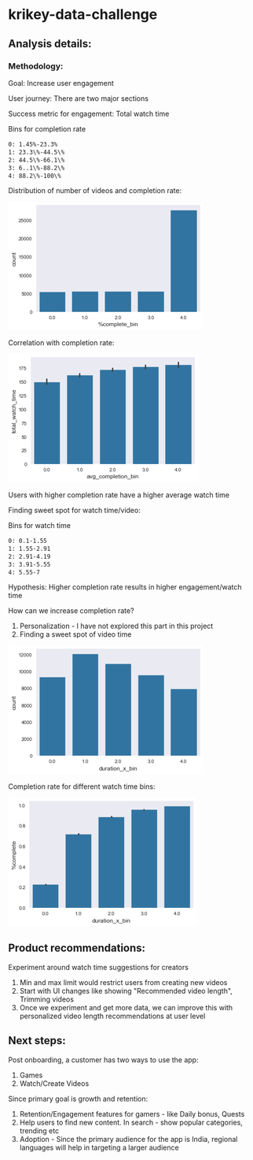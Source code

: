 # krikey-data-challenge


## Analysis details:

### Methodology:

Goal: Increase user engagement

User journey: There are two major sections

Success metric for engagement: Total watch time

Bins for completion rate
```
0: 1.45%-23.3%
1: 23.3\%-44.5\%
2: 44.5\%-66.1\%
3: 6..1\%-88.2\%
4: 88.2\%-100\%
```

Distribution of number of videos and completion rate:

![Alt text](../data/cr_nr.png?raw=true "Title")

Correlation with completion rate:

![Alt text](../data/comp_wt.png?raw=true "Title")

Users with higher completion rate have a higher average watch time

Finding sweet spot for watch time/video:

Bins for watch time
```
0: 0.1-1.55
1: 1.55-2.91
2: 2.91-4.19
3: 3.91-5.55
4: 5.55-7
```

Hypothesis: Higher completion rate results in higher engagement/watch time

How can we increase completion rate?

1. Personalization - I have not explored this part in this project
2. Finding a sweet spot of video time



![Alt text](../data/watch_time.png?raw=true "Title")

Completion rate for different watch time bins:

![Alt text](../data/wt_cr.png?raw=true "Title")

## Product recommendations:

Experiment around watch time suggestions for creators
1. Min and max limit would restrict users from creating new videos
2. Start with UI changes like showing "Recommended video length", Trimming videos
3. Once we experiment and get more data, we can improve this with personalized video length recommendations at user level

## Next steps:

Post onboarding, a customer has two ways to use the app:
1. Games
2. Watch/Create Videos

Since primary goal is growth and retention:

1. Retention/Engagement features for gamers - like Daily bonus, Quests
2. Help users to find new content. In search - show popular categories, trending etc
3. Adoption - Since the primary audience for the app is India, regional languages will help in targeting a larger audience